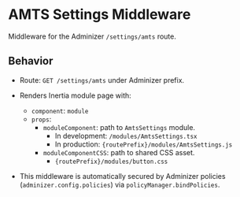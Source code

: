 # AMTS Settings Middleware

Middleware for the Adminizer `/settings/amts` route.

## Behavior

- Route: `GET /settings/amts` under Adminizer prefix.
- Renders Inertia module page with:
  - `component`: `module`
  - `props`:
    - `moduleComponent`: path to `AmtsSettings` module.
      - In development: `/modules/AmtsSettings.tsx`
      - In production: `{routePrefix}/modules/AmtsSettings.js`
    - `moduleComponentCSS`: path to shared CSS asset.
      - `{routePrefix}/modules/button.css`
    
- This middleware is automatically secured by Adminizer policies (`adminizer.config.policies`) via `policyManager.bindPolicies`.
